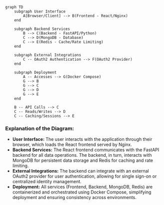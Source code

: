 ```mermaid
graph TD
    subgraph User Interface
        A[Browser/Client] --> B(Frontend - React/Nginx)
    end

    subgraph Backend Services
        B --> C(Backend - FastAPI/Python)
        C --> D(MongoDB - Database)
        C --> E(Redis - Cache/Rate Limiting)
    end

    subgraph External Integrations
        C -- OAuth2 Authentication --> F(OAuth2 Provider)
    end

    subgraph Deployment
        A -- Accesses --> G(Docker Compose)
        G --> B
        G --> C
        G --> D
        G --> E
    end

    B -- API Calls --> C
    C -- Reads/Writes --> D
    C -- Caching/Sessions --> E
```

### Explanation of the Diagram:

*   **User Interface:** The user interacts with the application through their browser, which loads the React frontend served by Nginx.
*   **Backend Services:** The React frontend communicates with the FastAPI backend for all data operations. The backend, in turn, interacts with MongoDB for persistent data storage and Redis for caching and rate limiting.
*   **External Integrations:** The backend can integrate with an external OAuth2 provider for user authentication, allowing for single sign-on or centralized identity management.
*   **Deployment:** All services (Frontend, Backend, MongoDB, Redis) are containerized and orchestrated using Docker Compose, simplifying deployment and ensuring consistency across environments.